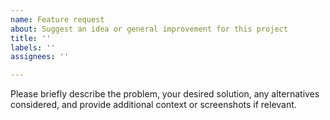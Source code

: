```yaml
---
name: Feature request
about: Suggest an idea or general improvement for this project
title: ''
labels: ''
assignees: ''

---
```


Please briefly describe the problem, your desired solution, any alternatives considered, and provide additional context or screenshots if relevant.
